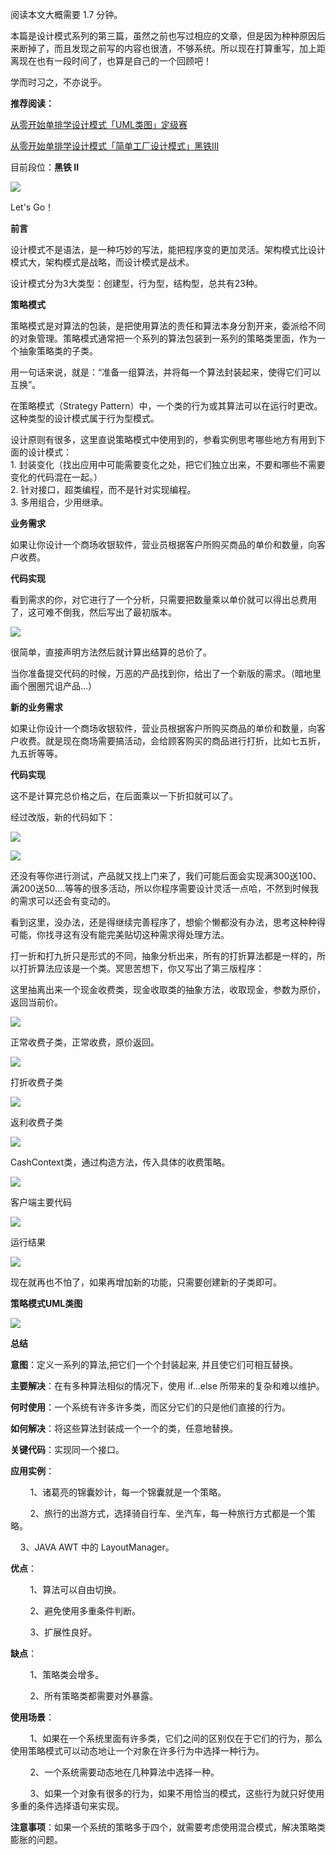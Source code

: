 阅读本文大概需要 1.7 分钟。

  

本篇是设计模式系列的第三篇，虽然之前也写过相应的文章，但是因为种种原因后来断掉了，而且发现之前写的内容也很渣，不够系统。所以现在打算重写，加上距离现在也有一段时间了，也算是自己的一个回顾吧！

  

学而时习之，不亦说乎。

  

**推荐阅读：**  

[从零开始单排学设计模式「UML类图」定级赛](http://mp.weixin.qq.com/s?__biz=MzUyNDkzNzczNQ==&mid=2247485514&idx=1&sn=dd33498d72c50d7facad6f14957f022a&chksm=fa24f722cd537e342f293ce08831d1e7bd31b412be743a2dfeaa0f8f60414e32b726e3478b90&scene=21#wechat_redirect)  

[从零开始单排学设计模式「简单工厂设计模式」黑铁III](http://mp.weixin.qq.com/s?__biz=MzUyNDkzNzczNQ==&mid=2247485515&idx=1&sn=ad61fd16a315fa15acca3074a0406dca&chksm=fa24f723cd537e35095ff4a2e7d150f63cfaa46378b588abbb7a4548d86ecc9806cee8f6ab57&scene=21#wechat_redirect)  

  

目前段位：**黑铁 II**

  

![](https://mmbiz.qpic.cn/mmbiz_png/TeYk478W36Ba9cUE7U4f1yJOrEDGA3IthTMOombgIog0M2B8VnxsAw6ggzMbNBrRKbIesUjiaWGX5oet94IU20w/640?wx_fmt=png)

  

Let's Go！

  

**前言**

  

设计模式不是语法，是一种巧妙的写法，能把程序变的更加灵活。架构模式比设计模式大，架构模式是战略，而设计模式是战术。

  

设计模式分为3大类型：创建型，行为型，结构型，总共有23种。

  

**策略模式**

  

策略模式是对算法的包装，是把使用算法的责任和算法本身分割开来，委派给不同的对象管理。策略模式通常把一个系列的算法包装到一系列的策略类里面，作为一个抽象策略类的子类。  

  

用一句话来说，就是：“准备一组算法，并将每一个算法封装起来，使得它们可以互换”。

  

在策略模式（Strategy Pattern）中，一个类的行为或其算法可以在运行时更改。这种类型的设计模式属于行为型模式。

  

设计原则有很多，这里直说策略模式中使用到的，参看实例思考哪些地方有用到下面的设计模式：   
1\. 封装变化（找出应用中可能需要变化之处，把它们独立出来，不要和哪些不需要变化的代码混在一起。）   
2\. 针对接口，超类编程，而不是针对实现编程。   
3\. 多用组合，少用继承。

  

**业务需求**

  

如果让你设计一个商场收银软件，营业员根据客户所购买商品的单价和数量，向客户收费。  

  

**代码实现**

  

看到需求的你，对它进行了一个分析，只需要把数量乘以单价就可以得出总费用了，这可难不倒我，然后写出了最初版本。  

  

![](https://mmbiz.qpic.cn/mmbiz_png/TeYk478W36BjupOrhxkPgvCBgL9BymJBHqianLr0lMYp9dANNCrRLS9D6qt7uHy9k82Vc5HEwTlibibAAtuOtk4Hw/640?wx_fmt=png)

  

很简单，直接声明方法然后就计算出结算的总价了。

  

当你准备提交代码的时候，万恶的产品找到你，给出了一个新版的需求。（暗地里画个圈圈咒诅产品...）

  

**新的业务需求**

  

如果让你设计一个商场收银软件，营业员根据客户所购买商品的单价和数量，向客户收费。就是现在商场需要搞活动，会给顾客购买的商品进行打折，比如七五折，九五折等等。

  

**代码实现**

  

这不是计算完总价格之后，在后面乘以一下折扣就可以了。

  

经过改版，新的代码如下：

  

![](https://mmbiz.qpic.cn/mmbiz_png/TeYk478W36BjupOrhxkPgvCBgL9BymJBCwTgt8iaUdqr4ibDiaUgZibktolQvVHgiab0AhAIMRJEmAyS2UibJU7wKfqw/640?wx_fmt=png)

![](https://mmbiz.qpic.cn/mmbiz_png/TeYk478W36BjupOrhxkPgvCBgL9BymJB2um62reFn946vYrc2cg00ShrhKvprWV5IVnxtjPEFncXHXW2tl3VRQ/640?wx_fmt=png)

  

还没有等你进行测试，产品就又找上门来了，我们可能后面会实现满300送100、满200送50....等等的很多活动，所以你程序需要设计灵活一点哈，不然到时候我的需求可以还会有变动的。

  

看到这里，没办法，还是得继续完善程序了，想偷个懒都没有办法，思考这种种得可能，你找寻这有没有能完美贴切这种需求得处理方法。

  

打一折和打九折只是形式的不同，抽象分析出来，所有的打折算法都是一样的，所以打折算法应该是一个类。冥思苦想下，你又写出了第三版程序：

  

这里抽离出来一个现金收费类，现金收取类的抽象方法，收取现金，参数为原价，返回当前价。

![](https://mmbiz.qpic.cn/mmbiz_png/TeYk478W36BjupOrhxkPgvCBgL9BymJBlOQULNNgQjdBOK5CsE4ibrTvqtEpODLd3pOVzzzBDibK87B03cBUB3Lg/640?wx_fmt=png)

  

正常收费子类，正常收费，原价返回。

![](https://mmbiz.qpic.cn/mmbiz_png/TeYk478W36BjupOrhxkPgvCBgL9BymJBhgKXPINQv9r7dbvcO9f8kIBMRZSTQQmjGj2Ourhm2XxbCnb9VyqpnQ/640?wx_fmt=png)

  

打折收费子类

![](https://mmbiz.qpic.cn/mmbiz_png/TeYk478W36BjupOrhxkPgvCBgL9BymJBjqsBasuVkbvqkCz1NHVUIic8Lk513uD9Acr2v0WW5d5ctlrHY9RWUyw/640?wx_fmt=png)

  

返利收费子类

![](https://mmbiz.qpic.cn/mmbiz_png/TeYk478W36BjupOrhxkPgvCBgL9BymJB3lOYdhjfRsdTfH19oRpLQUGSZ5AKRtGZ0vibpzAkMIIQRxjKD6kj84g/640?wx_fmt=png)

  

CashContext类，通过构造方法，传入具体的收费策略。

![](https://mmbiz.qpic.cn/mmbiz_png/TeYk478W36BjupOrhxkPgvCBgL9BymJBukKTjrI9AMheKcqdXrI0QoD9fKFW3icfsIXw2BmSz5TzdeibL4vZ8pfQ/640?wx_fmt=png)

客户端主要代码

![](https://mmbiz.qpic.cn/mmbiz_png/TeYk478W36BjupOrhxkPgvCBgL9BymJBX8iaI8Vh4e9FUracxicRLbYKmnYCcicNhYiakQNdN6dwaEarNaaW7Gn89g/640?wx_fmt=png)

  

运行结果

![](https://mmbiz.qpic.cn/mmbiz_png/TeYk478W36BjupOrhxkPgvCBgL9BymJBqGHKHH60UW0iaWc1jb5ZLh9CxGrVicdZwLdDtwOWYNIgibyd8qq5cFGoA/640?wx_fmt=png)

  

现在就再也不怕了，如果再增加新的功能，只需要创建新的子类即可。

  

**策略模式UML类图**

  

![](https://mmbiz.qpic.cn/mmbiz_png/TeYk478W36Dfg1G11fMcctX10zvQmUKeaKfRtG8JnfWa4cBBLfyMQfsCVeia3HiageIqEPgvTsvwdqjgXGLA7XyA/640?wx_fmt=png)

  

**总结**

  

**意图**：定义一系列的算法,把它们一个个封装起来, 并且使它们可相互替换。

  

**主要解决**：在有多种算法相似的情况下，使用 if...else 所带来的复杂和难以维护。

  

**何时使用**：一个系统有许多许多类，而区分它们的只是他们直接的行为。

  

**如何解决**：将这些算法封装成一个一个的类，任意地替换。

  

**关键代码**：实现同一个接口。

  

**应用实例**： 

        1、诸葛亮的锦囊妙计，每一个锦囊就是一个策略。 

        2、旅行的出游方式，选择骑自行车、坐汽车，每一种旅行方式都是一个策略。 

    3、JAVA AWT 中的 LayoutManager。

  

**优点**： 

        1、算法可以自由切换。

        2、避免使用多重条件判断。 

        3、扩展性良好。

  

**缺点**： 

        1、策略类会增多。 

        2、所有策略类都需要对外暴露。

  

**使用场景**： 

        1、如果在一个系统里面有许多类，它们之间的区别仅在于它们的行为，那么使用策略模式可以动态地让一个对象在许多行为中选择一种行为。 

        2、一个系统需要动态地在几种算法中选择一种。 

        3、如果一个对象有很多的行为，如果不用恰当的模式，这些行为就只好使用多重的条件选择语句来实现。

  

**注意事项**：如果一个系统的策略多于四个，就需要考虑使用混合模式，解决策略类膨胀的问题。
